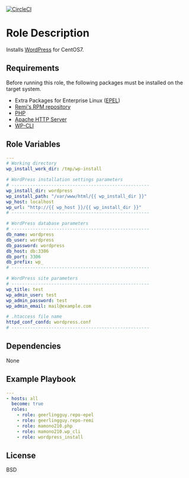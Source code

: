 [![CircleCI](https://circleci.com/gh/ansible-roles-mamono210/wordpress_install/tree/main.svg?style=svg)](https://circleci.com/gh/ansible-roles-mamono210/wordpress_install/tree/main)

Role Description
=========

Installs [WordPress](https://wordpress.org) for CentOS7.

Requirements
------------

Before running this role, the following packages must be installed on the target system.

* Extra Packages for Enterprise Linux ([EPEL](https://docs.fedoraproject.org/en-US/epel/))
* [Remi's RPM repository](https://rpms.remirepo.net)
* [PHP](https://www.php.net)
* [Apache HTTP Server](https://httpd.apache.org)
* [WP-CLI](https://wp-cli.org)


Role Variables
--------------

```YAML
---
# Working directory
wp_install_work_dir: /tmp/wp-install

# WordPress installation settings parameters
# ----------------------------------------------------
wp_install_dir: wordpress
wp_install_path: "/var/www/html/{{ wp_install_dir }}"
wp_host: localhost
wp_url: "http://{{ wp_host }}/{{ wp_install_dir }}"
# ----------------------------------------------------

# WordPress database parameters
# ----------------------------------------------------
db_name: wordpress
db_user: wordpress
db_password: wordpress
db_host: db:3306
db_port: 3306
db_prefix: wp_
# ----------------------------------------------------

# WordPress site parameters
# ----------------------------------------------------
wp_title: test
wp_admin_user: test
wp_admin_password: test
wp_admin_email: mail@example.com

# .htaccess file name
httpd_conf_confd: wordpress.conf
# ----------------------------------------------------
```

Dependencies
------------

None

Example Playbook
----------------

```YAML
---
- hosts: all
  become: true
  roles:
    - role: geerlingguy.repo-epel
    - role: geerlingguy.repo-remi
    - role: mamono210.php
    - role: mamono210.wp_cli
    - role: wordpress_install
```

License
-------

BSD
